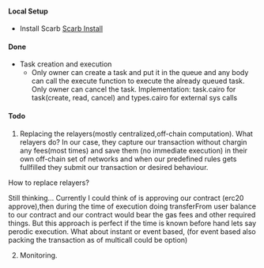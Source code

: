 #### Local Setup

- Install Scarb [Scarb Install](https://docs.swmansion.com/scarb/download)

#### Done

- Task creation and execution
  - Only owner can create a task and put it in the queue and any body can call the execute function to execute the already queued task. Only owner can cancel the task. Implementation: task.cairo for task(create, read, cancel) and types.cairo for external sys calls

#### Todo

1. Replacing the relayers(mostly centralized,off-chain computation). What relayers do? In our case, they capture our transaction without chargin any fees(most times) and save them (no immediate execution) in their own off-chain set of networks and when our predefined rules gets fullfilled they submit our transaction or desired behaviour.

How to replace relayers?

Still thinking...
Currently I could think of is approving our contract (erc20 approve),then during the time of execution doing transferFrom user balance to our contract and our contract would bear the gas fees and other required things.
But this approach is perfect if the time is known before hand lets say perodic execution. What about instant or event based, (for event based also packing the transaction as of multicall could be option)

2. Monitoring.

